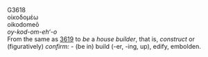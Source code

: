 <body>
  <p>G3618<br>  οἰκοδομέω  <br> oikodomeō  <br><i>oy-kod-om-eh‘-o </i><br>From the same as <a href="g3619.htm">3619</a>  to <i>be</i> a <i>house</i> <i>builder</i>, that is, <i>construct</i> or (figuratively) <i>confirm:</i> - (be in) build (-er, -ing, up), edify, embolden.<br></p>
 </body>